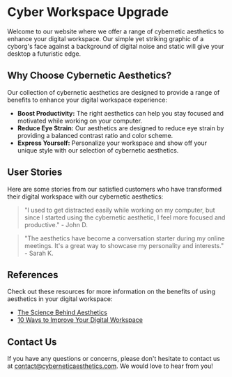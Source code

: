 <!--font:Alegreya-->

# Cyber Workspace Upgrade

Welcome to our website where we offer a range of cybernetic aesthetics to enhance your digital workspace. Our simple yet striking graphic of a cyborg's face against a background of digital noise and static will give your desktop a futuristic edge.

## Why Choose Cybernetic Aesthetics?

Our collection of cybernetic aesthetics are designed to provide a range of benefits to enhance your digital workspace experience:

- **Boost Productivity:** The right aesthetics can help you stay focused and motivated while working on your computer.
- **Reduce Eye Strain:** Our aesthetics are designed to reduce eye strain by providing a balanced contrast ratio and color scheme.
- **Express Yourself:** Personalize your workspace and show off your unique style with our selection of cybernetic aesthetics.

## User Stories

Here are some stories from our satisfied customers who have transformed their digital workspace with our cybernetic aesthetics:

> "I used to get distracted easily while working on my computer, but since I started using the cybernetic aesthetic, I feel more focused and productive." - John D.

> "The aesthetics have become a conversation starter during my online meetings. It's a great way to showcase my personality and interests." - Sarah K.

## References

Check out these resources for more information on the benefits of using aesthetics in your digital workspace:

- [The Science Behind Aesthetics](#)
- [10 Ways to Improve Your Digital Workspace](#)

## Contact Us

If you have any questions or concerns, please don't hesitate to contact us at [contact@cyberneticaesthetics.com](mailto:contact@cyberneticaesthetics.com). We would love to hear from you!

<!--

Write me content for website with wallpaper which alt text is:

"A wallpaper with a simple graphic of a cyborg's face, against a background of digital noise and static."

The name/title of the page should not be 1:1 copy of the alt text but rather a real content of the website which is using this wallpaper.

- Use markdown format 
- Start with heading
- Heading should be short and concise
- The content should look like a real website 
- The website should not be about the wallpaper, wallpaper is just a related background
- Heading should be contain work "wallpaper" or "background"
- Include real sections like references, contact, user stories, etc. use things relevant to the page purpose.
- Feel free to use structure like headings, bullets, numbering, blockquotes, paragraphs, horizontal lines, etc.
- You can use formatting like bold or _italic_
- You can include UTF-8 emojis
- Links should be only #hash anchors (and you can refer to the document itself)
- Do not include images


---


# Enhance Your Digital Workspace with Cybernetic Wallpapers

Upgrade your digital workspace with our collection of cybernetic wallpapers. Our simple yet striking wallpaper featuring a graphic of a cyborg's face against a background of digital noise and static will give your desktop a futuristic edge. 

## Why Choose Cybernetic Wallpapers?

Our wallpapers are not just about aesthetics, they also provide a range of benefits to enhance your digital workspace experience:

- **Boost Productivity:** The right wallpaper can help you stay focused and motivated while working on your computer.
- **Reduce Eye Strain:** Our wallpapers are designed to reduce eye strain by providing a balanced contrast ratio and color scheme.
- **Express Yourself:** Personalize your workspace and show off your unique style with our selection of cybernetic wallpapers.

## User Stories

Here are some stories from our satisfied customers who have transformed their digital workspace with our cybernetic wallpapers:

> "I used to get distracted easily while working on my computer, but since I started using the cybernetic wallpaper, I feel more focused and productive." - John D.

> "The wallpaper has become a conversation starter during my online meetings. It's a great way to showcase my personality and interests." - Sarah K.

## References

Check out these resources for more information on the benefits of using wallpapers in your digital workspace:

- [The Science Behind Wallpaper](#)
- [10 Ways to Improve Your Digital Workspace](#)

## Contact Us

If you have any questions or concerns, please don't hesitate to contact us at [contact@cyberneticwallpapers.com](mailto:contact@cyberneticwallpapers.com). We would love to hear from you!


---


Heading should not include word "wallpaper". The website should not be about the wallpaper itself, wallpaper is just a related background, rewrite whole content.


---


# Upgrade Your Digital Workspace with Cybernetic Aesthetics

Welcome to our website where we offer a range of cybernetic aesthetics to enhance your digital workspace. Our simple yet striking graphic of a cyborg's face against a background of digital noise and static will give your desktop a futuristic edge.

## Why Choose Cybernetic Aesthetics?

Our collection of cybernetic aesthetics are designed to provide a range of benefits to enhance your digital workspace experience:

- **Boost Productivity:** The right aesthetics can help you stay focused and motivated while working on your computer.
- **Reduce Eye Strain:** Our aesthetics are designed to reduce eye strain by providing a balanced contrast ratio and color scheme.
- **Express Yourself:** Personalize your workspace and show off your unique style with our selection of cybernetic aesthetics.

## User Stories

Here are some stories from our satisfied customers who have transformed their digital workspace with our cybernetic aesthetics:

> "I used to get distracted easily while working on my computer, but since I started using the cybernetic aesthetic, I feel more focused and productive." - John D.

> "The aesthetics have become a conversation starter during my online meetings. It's a great way to showcase my personality and interests." - Sarah K.

## References

Check out these resources for more information on the benefits of using aesthetics in your digital workspace:

- [The Science Behind Aesthetics](#)
- [10 Ways to Improve Your Digital Workspace](#)

## Contact Us

If you have any questions or concerns, please don't hesitate to contact us at [contact@cyberneticaesthetics.com](mailto:contact@cyberneticaesthetics.com). We would love to hear from you!

-->
